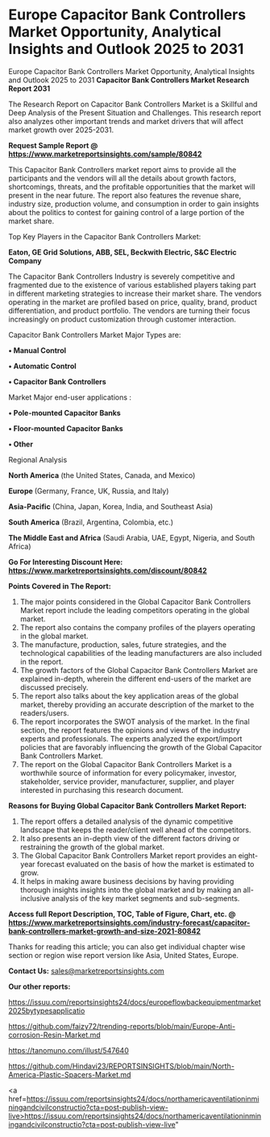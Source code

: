 # Europe Capacitor Bank Controllers Market Opportunity, Analytical Insights and Outlook 2025 to 2031
Europe Capacitor Bank Controllers Market Opportunity, Analytical Insights and Outlook 2025 to 2031
<strong>Capacitor Bank Controllers Market Research Report 2031</strong>

The Research Report on Capacitor Bank Controllers Market is a Skillful and Deep Analysis of the Present Situation and Challenges. This research report also analyzes other important trends and market drivers that will affect market growth over 2025-2031.

<strong>Request Sample Report @ <a href=https://www.marketreportsinsights.com/sample/80842>https://www.marketreportsinsights.com/sample/80842</a></strong>

This Capacitor Bank Controllers market report aims to provide all the participants and the vendors will all the details about growth factors, shortcomings, threats, and the profitable opportunities that the market will present in the near future. The report also features the revenue share, industry size, production volume, and consumption in order to gain insights about the politics to contest for gaining control of a large portion of the market share.

Top Key Players in the Capacitor Bank Controllers Market:

<strong>Eaton, GE Grid Solutions, ABB, SEL, Beckwith Electric, S&C Electric Company</strong>

The Capacitor Bank Controllers Industry is severely competitive and fragmented due to the existence of various established players taking part in different marketing strategies to increase their market share. The vendors operating in the market are profiled based on price, quality, brand, product differentiation, and product portfolio. The vendors are turning their focus increasingly on product customization through customer interaction.

Capacitor Bank Controllers Market Major Types are:

<strong>• Manual Control

• Automatic Control

• Capacitor Bank Controllers</strong>

Market Major end-user applications :

<strong>• Pole-mounted Capacitor Banks

• Floor-mounted Capacitor Banks

• Other</strong>

Regional Analysis

</u><strong><b>North America</b></strong> (the United States, Canada, and Mexico)

<strong><b>Europe </b></strong>(Germany, France, UK, Russia, and Italy)

<strong><b>Asia-Pacific</b></strong> (China, Japan, Korea, India, and Southeast Asia)

<strong><b>South America</b></strong> (Brazil, Argentina, Colombia, etc.)

<strong><b>The Middle East and Africa</b></strong> (Saudi Arabia, UAE, Egypt, Nigeria, and South Africa)

<strong>Go For Interesting Discount Here: <a href=https://www.marketreportsinsights.com/discount/80842>https://www.marketreportsinsights.com/discount/80842</a></strong>

<strong>Points Covered in The Report:</strong>
<ol>
  <li>The major points considered in the Global Capacitor Bank Controllers Market report include the leading competitors operating in the global market.</li>
  <li>The report also contains the company profiles of the players operating in the global market.</li>
  <li>The manufacture, production, sales, future strategies, and the technological capabilities of the leading manufacturers are also included in the report.</li>
  <li>The growth factors of the Global Capacitor Bank Controllers Market are explained in-depth, wherein the different end-users of the market are discussed precisely.</li>
  <li>The report also talks about the key application areas of the global market, thereby providing an accurate description of the market to the readers/users.</li>
  <li>The report incorporates the SWOT analysis of the market. In the final section, the report features the opinions and views of the industry experts and professionals. The experts analyzed the export/import policies that are favorably influencing the growth of the Global Capacitor Bank Controllers Market.</li>
  <li>The report on the Global Capacitor Bank Controllers Market is a worthwhile source of information for every policymaker, investor, stakeholder, service provider, manufacturer, supplier, and player interested in purchasing this research document.</li>
</ol>
<strong>Reasons for Buying Global Capacitor Bank Controllers Market Report:</strong>

<ol>
  <li>The report offers a detailed analysis of the dynamic competitive landscape that keeps the reader/client well ahead of the competitors.</li>
  <li>It also presents an in-depth view of the different factors driving or restraining the growth of the global market.</li>
  <li>The Global Capacitor Bank Controllers Market report provides an eight-year forecast evaluated on the basis of how the market is estimated to grow.</li>
  <li>It helps in making aware business decisions by having providing thorough insights insights into the global market and by making an all-inclusive analysis of the key market segments and sub-segments.</li>
</ol>
<strong>Access full Report Description, TOC, Table of Figure, Chart, etc. @ <a href=https://www.marketreportsinsights.com/industry-forecast/capacitor-bank-controllers-market-growth-and-size-2021-80842>https://www.marketreportsinsights.com/industry-forecast/capacitor-bank-controllers-market-growth-and-size-2021-80842</a></strong>


Thanks for reading this article; you can also get individual chapter wise section or region wise report version like Asia, United States, Europe.

<strong>Contact Us:</strong>
sales@marketreportsinsights.com

<strong>Our other reports:</strong>

<a href=https://issuu.com/reportsinsights24/docs/europeflowbackequipmentmarket2025bytypesapplicatio>https://issuu.com/reportsinsights24/docs/europeflowbackequipmentmarket2025bytypesapplicatio</a>

<a href=https://github.com/faizy72/trending-reports/blob/main/Europe-Anti-corrosion-Resin-Market.md>https://github.com/faizy72/trending-reports/blob/main/Europe-Anti-corrosion-Resin-Market.md</a>

<a href=https://tanomuno.com/illust/547640>https://tanomuno.com/illust/547640</a>

<a href=https://github.com/Hindavi23/REPORTSINSIGHTS/blob/main/North-America-Plastic-Spacers-Market.md>https://github.com/Hindavi23/REPORTSINSIGHTS/blob/main/North-America-Plastic-Spacers-Market.md</a>

<a href=https://issuu.com/reportsinsights24/docs/northamericaventilationinminingandcivilconstructio?cta=post-publish-view-live>https://issuu.com/reportsinsights24/docs/northamericaventilationinminingandcivilconstructio?cta=post-publish-view-live</a>"
